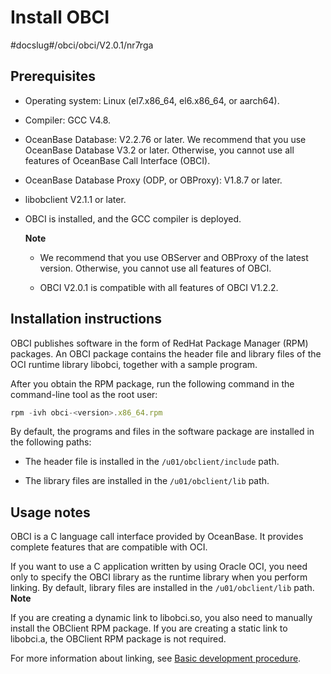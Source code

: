 Install OBCI
=================================

#docslug#/obci/obci/V2.0.1/nr7rga

Prerequisites
----------------------------------

* Operating system: Linux (el7.x86_64, el6.x86_64, or aarch64).

* Compiler: GCC V4.8.

* OceanBase Database: V2.2.76 or later. We recommend that you use OceanBase Database V3.2 or later. Otherwise, you cannot use all features of OceanBase Call Interface (OBCI).

* OceanBase Database Proxy (ODP, or OBProxy): V1.8.7 or later.

* libobclient V2.1.1 or later.

* OBCI is installed, and the GCC compiler is deployed.

  **Note**

  * We recommend that you use OBServer and OBProxy of the latest version. Otherwise, you cannot use all features of OBCI.

  * OBCI V2.0.1 is compatible with all features of OBCI V1.2.2.

Installation instructions
----------------------------------------------

OBCI publishes software in the form of RedHat Package Manager (RPM) packages. An OBCI package contains the header file and library files of the OCI runtime library libobci, together with a sample program.

After you obtain the RPM package, run the following command in the command-line tool as the root user:

```javascript
rpm -ivh obci-<version>.x86_64.rpm
```

By default, the programs and files in the software package are installed in the following paths:

* The header file is installed in the `/u01/obclient/include` path.

* The library files are installed in the `/u01/obclient/lib` path.

Usage notes
--------------------------------

OBCI is a C language call interface provided by OceanBase. It provides complete features that are compatible with OCI.

If you want to use a C application written by using Oracle OCI, you need only to specify the OBCI library as the runtime library when you perform linking. By default, library files are installed in the `/u01/obclient/lib` path.
**Note**

If you are creating a dynamic link to libobci.so, you also need to manually install the OBClient RPM package.
If you are creating a static link to libobci.a, the OBClient RPM package is not required.

For more information about linking, see [Basic development procedure](6.developer-guide/1.basic-steps-of-development.md).
